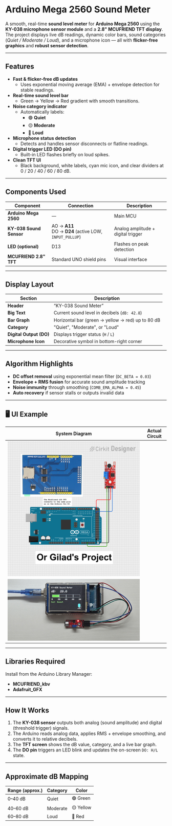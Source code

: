 # Arduino Mega 2560 Sound Meter

A smooth, real-time **sound level meter** for **Arduino Mega 2560** using the **KY-038 microphone sensor module** and a **2.8" MCUFRIEND TFT display**.  
The project displays live dB readings, dynamic color bars, sound categories (*Quiet / Moderate / Loud*), and a microphone icon — all with **flicker-free graphics** and **robust sensor detection**.

---

## Features

- **Fast & flicker-free dB updates**
  - Uses exponential moving average (EMA) + envelope detection for stable readings.
- **Real-time sound level bar**
  - Green → Yellow → Red gradient with smooth transitions.
- **Noise category indicator**
  - Automatically labels:  
    - 🟢 **Quiet**  
    - 🟡 **Moderate**  
    - 🔴 **Loud**
- **Microphone status detection**
  - Detects and handles sensor disconnects or flatline readings.
- **Digital trigger LED (DO pin)**
  - Built-in LED flashes briefly on loud spikes.
- **Clean TFT UI**
  - Black background, white labels, cyan mic icon, and clear dividers at 0 / 20 / 40 / 60 / 80 dB.

---

## Components Used

| Component | Connection | Description |
|------------|-------------|-------------|
| **Arduino Mega 2560** | — | Main MCU |
| **KY-038 Sound Sensor** | AO → **A11**<br>DO → **D24** (active LOW, `INPUT_PULLUP`) | Analog amplitude + digital trigger |
| **LED (optional)** | D13 | Flashes on peak detection |
| **MCUFRIEND 2.8" TFT** | Standard UNO shield pins | Visual interface |

---

## Display Layout

| Section | Description |
|----------|-------------|
| **Header** | “KY-038 Sound Meter” |
| **Big Text** | Current sound level in decibels (`dB: 42.8`) |
| **Bar Graph** | Horizontal bar (green → yellow → red) up to 80 dB |
| **Category** | "Quiet", "Moderate", or "Loud" |
| **Digital Output (DO)** | Displays trigger status (`H` / `L`) |
| **Microphone Icon** | Decorative symbol in bottom-right corner |

---

## Algorithm Highlights

- **DC offset removal** using exponential mean filter (`DC_BETA = 0.03`)
- **Envelope + RMS fusion** for accurate sound amplitude tracking
- **Noise immunity** through smoothing (`COMB_EMA_ALPHA = 0.45`)
- **Auto recovery** if sensor stalls or outputs invalid data

---

## 🖥️ UI Example

| System Diagram | Actual Circuit |
|----------|---------------|
| ![Circuit Diagram](Sound_Meter_Circuit_Diagram.png) |
| ![Actual Circuit](Sound_Meter_Actual_Circuit.jpg) |

---

## Libraries Required

Install from the Arduino Library Manager:

- **MCUFRIEND_kbv**
- **Adafruit_GFX**

---

## How It Works

1. The **KY-038 sensor** outputs both analog (sound amplitude) and digital (threshold trigger) signals.  
2. The Arduino reads analog data, applies RMS + envelope smoothing, and converts it to relative decibels.  
3. The **TFT screen** shows the dB value, category, and a live bar graph.  
4. The **DO pin** triggers an LED blink and updates the on-screen `DO: H/L` state.

---

## Approximate dB Mapping

| Range (approx.) | Category | Color |
|-----------------|-----------|-------|
| 0–40 dB | Quiet | 🟢 Green |
| 40–60 dB | Moderate | 🟡 Yellow |
| 60–80 dB | Loud | 🔴 Red |
